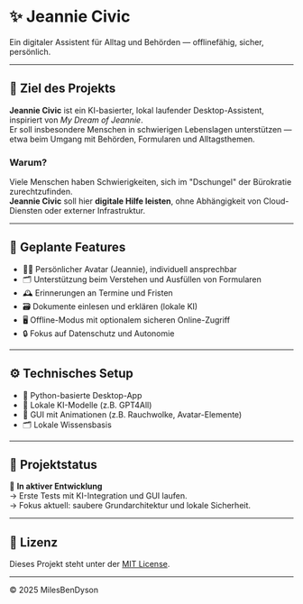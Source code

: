 # ✨ Jeannie Civic

Ein digitaler Assistent für Alltag und Behörden — offlinefähig, sicher, persönlich.

---

## 🚀 Ziel des Projekts

**Jeannie Civic** ist ein KI-basierter, lokal laufender Desktop-Assistent, inspiriert von *My Dream of Jeannie*.  
Er soll insbesondere Menschen in schwierigen Lebenslagen unterstützen — etwa beim Umgang mit Behörden, Formularen und Alltagsthemen.

### Warum?  
Viele Menschen haben Schwierigkeiten, sich im "Dschungel" der Bürokratie zurechtzufinden.  
**Jeannie Civic** soll hier **digitale Hilfe leisten**, ohne Abhängigkeit von Cloud-Diensten oder externer Infrastruktur.

---

## 🎯 Geplante Features

- 🧞‍♀️ Persönlicher Avatar (Jeannie), individuell ansprechbar
- 🗂️ Unterstützung beim Verstehen und Ausfüllen von Formularen
- 🕰️ Erinnerungen an Termine und Fristen
- 🗃️ Dokumente einlesen und erklären (lokale KI)
- 🖥️ Offline-Modus mit optionalem sicheren Online-Zugriff
- 🔒 Fokus auf Datenschutz und Autonomie

---

## ⚙️ Technisches Setup

- 🐍 Python-basierte Desktop-App
- 🧠 Lokale KI-Modelle (z.B. GPT4All)
- 🎨 GUI mit Animationen (z.B. Rauchwolke, Avatar-Elemente)
- 🗂️ Lokale Wissensbasis

---

## 📌 Projektstatus

🚧 **In aktiver Entwicklung**  
→ Erste Tests mit KI-Integration und GUI laufen.  
→ Fokus aktuell: saubere Grundarchitektur und lokale Sicherheit.

---

## 📝 Lizenz

Dieses Projekt steht unter der [MIT License](LICENSE.txt).

---

© 2025 MilesBenDyson
